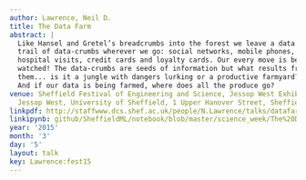```yaml
---
author: Lawrence, Neil D.
title: The Data Farm
abstract: |
  Like Hansel and Gretel’s breadcrumbs into the forest we leave a data
  trail of data-crumbs wherever we go: social networks, mobile phones,
  hospital visits, credit cards and loyalty cards. Our every move is being
  watched! The data-crumbs are seeds of information but what results from
  them... is it a jungle with dangers lurking or a productive farmyard?
  And if our data is being farmed, where does all the produce go?
venue: Sheffield Festival of Engineering and Science, Jessop West Exhibition Space,
  Jessop West, University of Sheffield, 1 Upper Hanover Street, Sheffield S3 7RA
linkpdf: http://staffwww.dcs.shef.ac.uk/people/N.Lawrence/talks/datafarm_science15.pdf
linkipynb: github/SheffieldML/notebook/blob/master/science_week/The%20Data%20Farm.ipynb
year: '2015'
month: '3'
day: '5'
layout: talk
key: Lawrence:fest15
---
```

